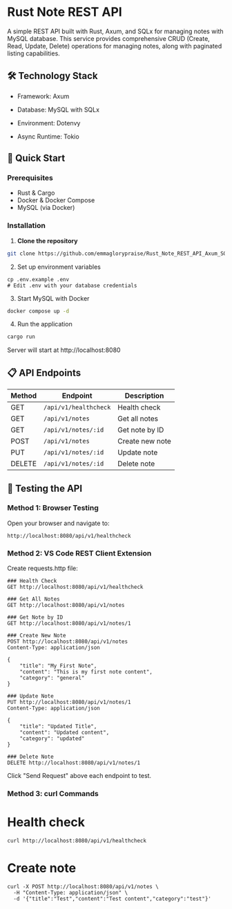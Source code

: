 # Rust Note REST API

A simple REST API built with Rust, Axum, and SQLx for managing notes with MySQL database. This service provides comprehensive CRUD (Create, Read, Update, Delete) operations for managing notes, along with paginated listing capabilities.

## 🛠️ Technology Stack
- Framework: Axum

- Database: MySQL with SQLx

- Environment: Dotenvy

- Async Runtime: Tokio

## 🚀 Quick Start

### Prerequisites
- Rust & Cargo
- Docker & Docker Compose
- MySQL (via Docker)

### Installation

1. **Clone the repository**
```bash
git clone https://github.com/emmaglorypraise/Rust_Note_REST_API_Axum_SQLx.git
```

2. Set up environment variables

```
cp .env.example .env
# Edit .env with your database credentials
```

3. Start MySQL with Docker
```bash
docker compose up -d
```

4. Run the application
```bash
cargo run
```

Server will start at http://localhost:8080

## 📋 API Endpoints

| Method | Endpoint | Description |
|--------|----------|-------------|
| GET | `/api/v1/healthcheck` | Health check |
| GET | `/api/v1/notes` | Get all notes |
| GET | `/api/v1/notes/:id` | Get note by ID |
| POST | `/api/v1/notes` | Create new note |
| PUT | `/api/v1/notes/:id` | Update note |
| DELETE | `/api/v1/notes/:id` | Delete note |


## 🧪 Testing the API
### Method 1: Browser Testing
Open your browser and navigate to:

```
http://localhost:8080/api/v1/healthcheck
```

### Method 2: VS Code REST Client Extension
Create requests.http file:
```
### Health Check
GET http://localhost:8080/api/v1/healthcheck

### Get All Notes
GET http://localhost:8080/api/v1/notes

### Get Note by ID
GET http://localhost:8080/api/v1/notes/1

### Create New Note
POST http://localhost:8080/api/v1/notes
Content-Type: application/json

{
    "title": "My First Note",
    "content": "This is my first note content",
    "category": "general"
}

### Update Note
PUT http://localhost:8080/api/v1/notes/1
Content-Type: application/json

{
    "title": "Updated Title",
    "content": "Updated content",
    "category": "updated"
}

### Delete Note
DELETE http://localhost:8080/api/v1/notes/1
```

Click "Send Request" above each endpoint to test.

### Method 3: curl Commands

# Health check
```
curl http://localhost:8080/api/v1/healthcheck
```

# Create note
```
curl -X POST http://localhost:8080/api/v1/notes \
  -H "Content-Type: application/json" \
  -d '{"title":"Test","content":"Test content","category":"test"}'
```

